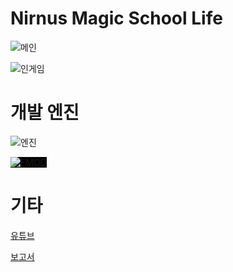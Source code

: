 # Nirnus Magic School Life

![메인](https://www.dalae37.com/project/nirnusmagicschoollife/resource/image/nirnusmagicschoollife.webp)

![인게임](https://www.dalae37.com/project/nirnusmagicschoollife/resource/image/nirnusmagicschoollife_ingame.webp)

# 개발 엔진

![엔진](https://www.dalae37.com/project/resource/image/ZeroEngine.webp)

<img src="https://www.fmod.com/assets/fmod-logo.svg" title="FMOD" style="background-color:black;"/>

# 기타

[유튜브](https://youtu.be/OZJGQs3KwNk)

[보고서]()
